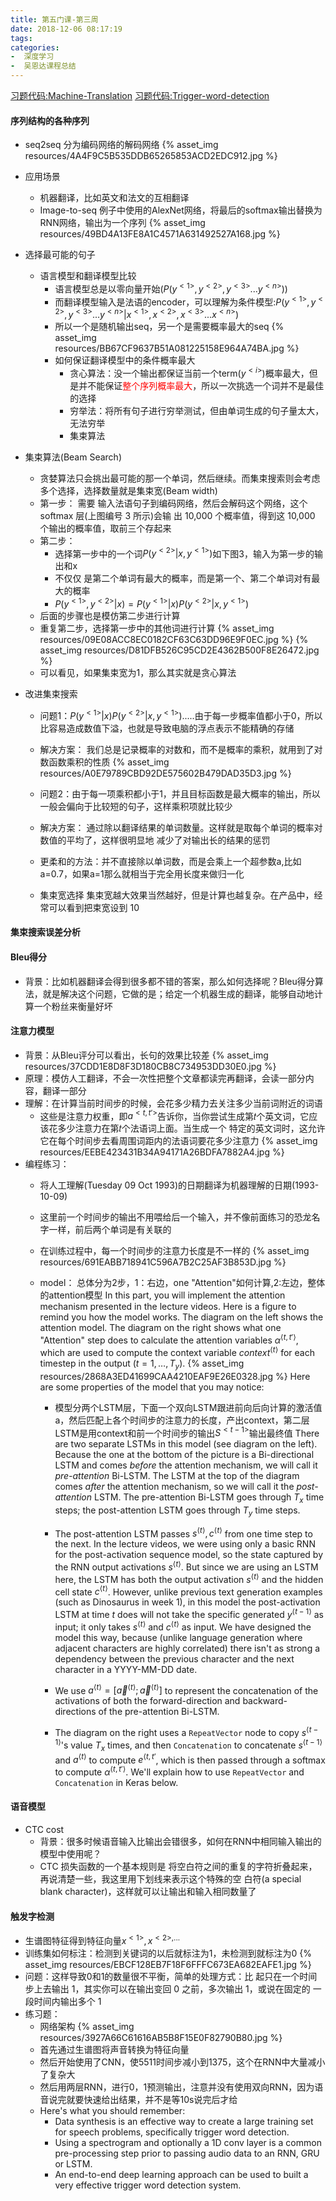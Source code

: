 ```yaml
---
title: 第五门课-第三周
date: 2018-12-06 08:17:19
tags: 
categories: 
-  深度学习
-  吴恩达课程总结
---
```


[习题代码:Machine-Translation](https://github.com/yuancl/dl-algorithm/tree/master/5-RecurrentNeuralNetworks/Week3/Machine-Translation)
[习题代码:Trigger-word-detection](https://github.com/yuancl/dl-algorithm/tree/master/5-RecurrentNeuralNetworks/Week3/Trigger-word-detection)

#### 序列结构的各种序列
- seq2seq
  分为编码网络的解码网络
  {% asset_img resources/4A4F9C5B535DDB65265853ACD2EDC912.jpg %}

- 应用场景
  - 机器翻译，比如英文和法文的互相翻译
  - Image-to-seq
    例子中使用的AlexNet网络，将最后的softmax输出替换为RNN网络，输出为一个序列
    {% asset_img resources/49BD4A13FE8A1C4571A631492527A168.jpg %}

- 选择最可能的句子
  - 语言模型和翻译模型比较
    - 语言模型总是以零向量开始$(P(y^{< 1 >},y^{< 2 >},y^{< 3 >}...y^{< n >}))$
    - 而翻译模型输入是法语的encoder，可以理解为条件模型:$P(y^{< 1 >},y^{< 2 >},y^{< 3 >}...y^{< n >}|x^{< 1 >},x^{< 2 >},x^{< 3 >}...x^{< n >})$
    - 所以一个是随机输出seq，另一个是需要概率最大的seq
  {% asset_img resources/BB67CF9637B51A081225158E964A74BA.jpg %}
    - 如何保证翻译模型中的条件概率最大
      - 贪心算法：没一个输出都保证当前一个term($y^{<i>}$)概率最大，但是并不能保证<font color='red'>整个序列概率最大</font>，所以一次挑选一个词并不是最佳的选择
      - 穷举法：将所有句子进行穷举测试，但由单词生成的句子量太大，无法穷举
      - 集束算法

- 集束算法(Beam Search)
  - 贪婪算法只会挑出最可能的那一个单词，然后继续。而集束搜索则会考虑多个选择，选择数量就是集束宽(Beam width)
  - 第一步：
    需要 输入法语句子到编码网络，然后会解码这个网络，这个 softmax 层(上图编号 3 所示)会输 出 10,000 个概率值，得到这 10,000 个输出的概率值，取前三个存起来
  - 第二步：
    - 选择第一步中的一个词$P(y^{<2>}|x, y^{<1>})$如下图3，输入为第一步的输出和x
    - 不仅仅 是第二个单词有最大的概率，而是第一个、第二个单词对有最大的概率
    - $P(y^{<1>},y^{<2>}|x)=P(y^{<1>}|x)P(y^{<2>}|x, y^{<1>})$
  - 后面的步骤也是模仿第二步进行计算
  - 重复第二步，选择第一步中的其他词进行计算
    {% asset_img resources/09E08ACC8EC0182CF63C63DD96E9F0EC.jpg %}
    {% asset_img resources/D81DFB526C95CD2E4362B500F8E26472.jpg %}
  - 可以看见，如果集束宽为1，那么其实就是贪心算法
  
- 改进集束搜索
  - 问题1：$P(y^{<1>}|x)P(y^{<2>}|x, y^{<1>})$.....由于每一步概率值都小于0，所以比容易造成数值下溢，也就是导致电脑的浮点表示不能精确的存储
  - 解决方案：
    我们总是记录概率的对数和，而不是概率的乘积，就用到了对数函数乘积的性质
  {% asset_img resources/A0E79789CBD92DE575602B479DAD35D3.jpg %}
  
  - 问题2：由于每一项乘积都小于1，并且目标函数是最大概率的输出，所以一般会偏向于比较短的句子，这样乘积项就比较少
  - 解决方案：
    通过除以翻译结果的单词数量。这样就是取每个单词的概率对数值的平均了，这样很明显地 减少了对输出长的结果的惩罚
  - 更柔和的方法：并不直接除以单词数，而是会乘上一个超参数a,比如a=0.7，如果a=1那么就相当于完全用长度来做归一化
  
  - 集束宽选择
    集束宽越大效果当然越好，但是计算也越复杂。在产品中，经常可以看到把束宽设到 10
  
#### 集束搜索误差分析

#### Bleu得分
- 背景：比如机器翻译会得到很多都不错的答案，那么如何选择呢？Bleu得分算法，就是解决这个问题，它做的是；给定一个机器生成的翻译，能够自动地计算一个粉丝来衡量好坏

#### 注意力模型
- 背景：从Bleu评分可以看出，长句的效果比较差
  {% asset_img resources/37CDD1E8D8F3D180CB8C734953DD30E0.jpg %}
- 原理：模仿人工翻译，不会一次性把整个文章都读完再翻译，会读一部分内容，翻译一部分
- 理解：在计算当前时间步的时候，会花多少精力去关注多少当前词附近的词语
  - 这些是注意力权重，即$a^{<t,t'>}$告诉你，当你尝试生成第𝑡个英文词，它应该花多少注意力在第𝑡个法语词上面。当生成一个 特定的英文词时，这允许它在每个时间步去看周围词距内的法语词要花多少注意力
  {% asset_img resources/EEBE423431B34A94171A26BDFA7882A4.jpg %}
- 编程练习：
  - 将人工理解(Tuesday 09 Oct 1993)的日期翻译为机器理解的日期(1993-10-09)
  - 这里前一个时间步的输出不用喂给后一个输入，并不像前面练习的恐龙名字一样，前后两个单词是有关联的
  - 在训练过程中，每一个时间步的注意力长度是不一样的
    {% asset_img resources/691EABB718941C596A7B2C25AF3B853D.jpg %}
  - model：
    总体分为2步，1：右边，one "Attention"如何计算,2:左边，整体的attention模型
    In this part, you will implement the attention mechanism presented in the lecture videos. Here is a figure to remind you how the model works. The diagram on the left shows the attention model. The diagram on the right shows what one "Attention" step does to calculate the attention variables $\alpha^{\langle t, t' \rangle}$, which are used to compute the context variable $context^{\langle t \rangle}$ for each timestep in the output ($t=1, \ldots, T_y$).
    {% asset_img resources/2868A3ED41699CAA4210EAF9E26E0328.jpg %}
    Here are some properties of the model that you may notice: 

    - 模型分两个LSTM层，下面一个双向LSTM跟进前向后向计算的激活值a，然后匹配上各个时间步的注意力的长度，产出context，第二层LSTM是用context和前一个时间步的输出$S^{<t-1>}$输出最终值
      There are two separate LSTMs in this model (see diagram on the left). Because the one at the bottom of the picture is a Bi-directional LSTM and comes *before* the attention mechanism, we will call it *pre-attention* Bi-LSTM. The LSTM at the top of the diagram comes *after* the attention mechanism, so we will call it the *post-attention* LSTM. The pre-attention Bi-LSTM goes through $T_x$ time steps; the post-attention LSTM goes through $T_y$ time steps. 

    - The post-attention LSTM passes $s^{\langle t \rangle}, c^{\langle t \rangle}$ from one time step to the next. In the lecture videos, we were using only a basic RNN for the post-activation sequence model, so the state captured by the RNN output activations $s^{\langle t\rangle}$. But since we are using an LSTM here, the LSTM has both the output activation $s^{\langle t\rangle}$ and the hidden cell state $c^{\langle t\rangle}$. However, unlike previous text generation examples (such as Dinosaurus in week 1), in this model the post-activation LSTM at time $t$ does will not take the specific generated $y^{\langle t-1 \rangle}$ as input; it only takes $s^{\langle t\rangle}$ and $c^{\langle t\rangle}$ as input. We have designed the model this way, because (unlike language generation where adjacent characters are highly correlated) there isn't as strong a dependency between the previous character and the next character in a YYYY-MM-DD date. 

    - We use $a^{\langle t \rangle} = [\overrightarrow{a}^{\langle t \rangle}; \overleftarrow{a}^{\langle t \rangle}]$ to represent the concatenation of the activations of both the forward-direction and backward-directions of the pre-attention Bi-LSTM. 

    - The diagram on the right uses a `RepeatVector` node to copy $s^{\langle t-1 \rangle}$'s value $T_x$ times, and then `Concatenation` to concatenate $s^{\langle t-1 \rangle}$ and $a^{\langle t \rangle}$ to compute $e^{\langle t, t'}$, which is then passed through a softmax to compute $\alpha^{\langle t, t' \rangle}$. We'll explain how to use `RepeatVector` and `Concatenation` in Keras below. 
  

#### 语音模型
- CTC cost
  - 背景：很多时候语音输入比输出会错很多，如何在RNN中相同输入输出的模型中使用呢？
  - CTC 损失函数的一个基本规则是 将空白符之间的重复的字符折叠起来，再说清楚一些，我这里用下划线来表示这个特殊的空 白符(a special blank character)，这样就可以让输出和输入相同数量了
  
#### 触发字检测
- 生谱图特征得到特征向量$x^{<1>},x^{<2>,...}$
- 训练集如何标注：检测到关键词的以后就标注为1，未检测到就标注为0
  {% asset_img resources/EBCF128EB7F18F6FFFC673EA682EAFE1.jpg %}
- 问题：这样导致0和1的数量很不平衡，简单的处理方式：比 起只在一个时间步上去输出 1，其实你可以在输出变回 0 之前，多次输出 1，或说在固定的 一段时间内输出多个 1
- 练习题：
  - 网络架构
    {% asset_img resources/3927A66C61616AB5B8F15E0F82790B80.jpg %}
  - 首先通过生谱图将声音转换为特征向量
  - 然后开始使用了CNN，使5511时间步减小到1375，这个在RNN中大量减小了复杂大
  - 然后用两层RNN，进行0，1预测输出，注意并没有使用双向RNN，因为语音说完就要快速给出结果，并不是等10s说完后才给
  - Here's what you should remember:
    - Data synthesis is an effective way to create a large training set for speech problems, specifically trigger word detection. 
    - Using a spectrogram and optionally a 1D conv layer is a common pre-processing step prior to passing audio data to an RNN, GRU or LSTM.
    - An end-to-end deep learning approach can be used to built a very effective trigger word detection system. 

    